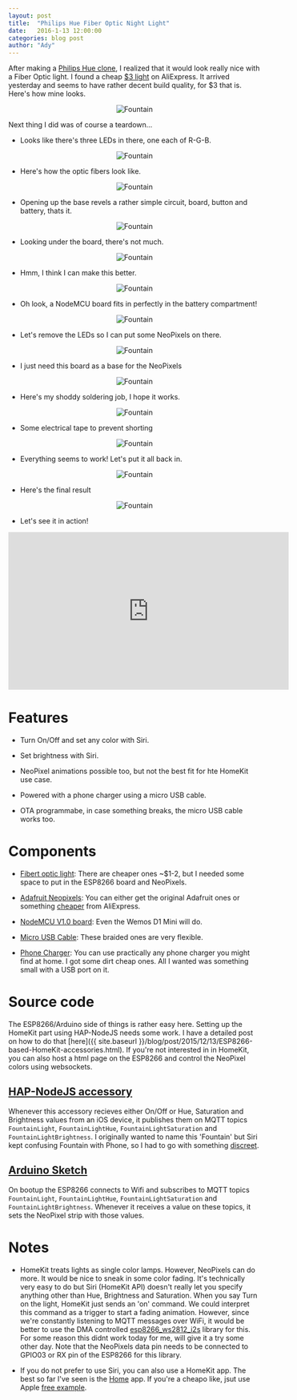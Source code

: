 ```yaml
---
layout: post
title:  "Philips Hue Fiber Optic Night Light"
date:   2016-1-13 12:00:00
categories: blog post
author: "Ady"
---
```


After making a [Philips Hue clone](https://twitter.com/Ady/status/679146825136259073), I realized that it would look really nice with a Fiber Optic light. I found a cheap [$3 light](http://www.aliexpress.com/item/Romantic-Color-Changing-Multicolor-Colorful-Fiber-Optic-Night-Light-Bar-Hotel-Decor-Decoration-Lamp/32531102478.html) on AliExpress. It arrived yesterday and seems to have rather decent build quality, for $3 that is. Here's how mine looks.

<p align="center">
<img src="{{ site.url }}/images/fountainlight2.JPG" align="middle"alt=Fountain>
</p>

Next thing I did was of course a teardown...

- Looks like there's three LEDs in there, one each of R-G-B.

<p align="center">
<img src="{{ site.url }}/images/fountainlight3.JPG" align="middle"alt=Fountain>
</p>

- Here's how the optic fibers look like.

<p align="center">
<img src="{{ site.url }}/images/fountainlight4.JPG" align="middle"alt=Fountain>
</p>

- Opening up the base revels a rather simple circuit, board, button and battery, thats it.

<p align="center">
<img src="{{ site.url }}/images/fountainlight5.JPG" align="middle"alt=Fountain>
</p>

- Looking under the board, there's not much.

<p align="center">
<img src="{{ site.url }}/images/fountainlight6.JPG" align="middle"alt=Fountain>
</p>

- Hmm, I think I can make this better.

<p align="center">
<img src="{{ site.url }}/images/fountainlight7.JPG" align="middle"alt=Fountain>
</p>

- Oh look, a NodeMCU board fits in perfectly in the battery compartment!

<p align="center">
<img src="{{ site.url }}/images/fountainlight8.JPG" align="middle"alt=Fountain>
</p>

- Let's remove the LEDs so I can put some NeoPixels on there.

<p align="center">
<img src="{{ site.url }}/images/fountainlight9.JPG" align="middle"alt=Fountain>
</p>

- I just need this board as a base for the NeoPixels

<p align="center">
<img src="{{ site.url }}/images/fountainlight10.JPG" align="middle"alt=Fountain>
</p>

- Here's my shoddy soldering job, I hope it works.

<p align="center">
<img src="{{ site.url }}/images/fountainlight11.JPG" align="middle"alt=Fountain>
</p>

- Some electrical tape to prevent shorting

<p align="center">
<img src="{{ site.url }}/images/fountainlight12.JPG" align="middle"alt=Fountain>
</p>

- Everything seems to work! Let's put it all back in.

<p align="center">
<img src="{{ site.url }}/images/fountainlight13.JPG" align="middle"alt=Fountain>
</p>

- Here's the final result 

<p align="center">
<img src="{{ site.url }}/images/fountainlight1.JPG" align="middle"alt=Fountain>
</p>

- Let's see it in action!

<p align="center">
<iframe width="560" height="315" src="https://www.youtube.com/embed/xbOEbz2knmQ" frameborder="0" allowfullscreen></iframe>
</p>

# Features

- Turn On/Off and set any color with Siri. 

- Set brightness with Siri.  

- NeoPixel animations possible too, but not the best fit for hte HomeKit use case.

- Powered with a phone charger using a micro USB cable.

- OTA programmabe, in case something breaks, the micro USB cable works too.

# Components

- [Fibert optic light](http://www.aliexpress.com/item/Romantic-Color-Changing-Multicolor-Colorful-Fiber-Optic-Night-Light-Bar-Hotel-Decor-Decoration-Lamp/32531102478.html): There are cheaper ones ~$1-2, but I needed some space to put in the ESP8266 board and NeoPixels.

- [Adafruit Neopixels](https://www.adafruit.com/category/168): You can either get the original Adafruit ones or something [cheaper](http://www.aliexpress.com/store/all-wholesale-products/1051119.html) from AliExpress.

- [NodeMCU V1.0 board](http://www.aliexpress.com/item/New-Wireless-module-NodeMcu-Lua-WIFI-Internet-of-Things-development-board-based-ESP8266-with-pcb-Antenna/32299982691.html): Even the Wemos D1 Mini will do.

- [Micro USB Cable](http://www.aliexpress.com/item/New-3ft-1M-2M-3M-Durable-Braided-Micro-USB-Cable-Charger-Data-Sync-Cable-Cord-For/32409663663.html): These braided ones are very flexible.

- [Phone Charger](http://www.aliexpress.com/item/High-Quality-5V-2-1-1A-Dual-US-AC-Travel-USB-Wall-Charger-for-iPhone-Samsung/32319820235.html?spm=2114.01020208.3.11.ao7BlF&ws_ab_test=searchweb201556_1,searchweb201644_5_10001_10002_10005_10006_10003_10004_62,searchweb201560_8,searchweb1451318400_6150): You can use practically any phone charger you might find at home. I got some dirt cheap ones. All I wanted was something small with a USB port on it.


# Source code

The ESP8266/Arduino side of things is rather easy here. Setting up the HomeKit part using HAP-NodeJS needs some work. I have a detailed post on how to do that [here]({{ site.baseurl }}/blog/post/2015/12/13/ESP8266-based-HomeKit-accessories.html). If you're not interested in in HomeKit, you can also host a html page on the ESP8266 and control the NeoPixel colors using websockets.

## [HAP-NodeJS accessory](https://github.com/AdySan/HAP-NodeJS/blob/master/accessories/Fountain_accessory.js)

Whenever this accessory recieves either On/Off or Hue, Saturation and Brightness values from an iOS device, it publishes them on MQTT topics `FountainLight`, `FountainLightHue`, `FountainLightSaturation` and `FountainLightBrightness`. I originally wanted to name this 'Fountain' but Siri kept confusing Fountain with Phone, so I had to go with something [discreet](https://github.com/AdySan/HAP-NodeJS/blob/master/accessories/Fountain_accessory.js#L87).

## [Arduino Sketch](https://gist.github.com/AdySan/bd23f7be5ca5a6a4563f)

On bootup the ESP8266 connects to Wifi and subscribes to MQTT topics `FountainLight`, `FountainLightHue`, `FountainLightSaturation` and `FountainLightBrightness`. Whenever it receives a value on these topics, it sets the NeoPixel strip with those values.  

# Notes

- HomeKit treats lights as single color lamps. However, NeoPixels can do more. It would be nice to sneak in some color fading. It's technically very easy to do but Siri (HomeKit API) doesn't really let you specify anything other than Hue, Brightness and Saturation. When you say Turn on the light, HomeKit just sends an 'on' command. We could interpret this command as a trigger to start a fading animation. However, since we're constantly listening to MQTT messages over WiFi, it would be better to use the DMA controlled [esp8266_ws2812_i2s](https://github.com/JoDaNl/esp8266_ws2812_i2s) library for this. For some reason this didnt work today for me, will give it a try some other day. Note that the NeoPixels data pin needs to be connected to GPIO03 or RX pin of the ESP8266 for this library.

- If you do not prefer to use Siri, you can also use a HomeKit app. The best so far I've seen is the [Home](http://selfcoded.com/home/) app. If you're a cheapo like, jsut use Apple [free example](https://developer.apple.com/library/ios/samplecode/HomeKitCatalog/Introduction/Intro.html). 